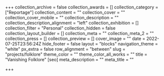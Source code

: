 +++
collection_archive = false
collection_awards = []
collection_category = ["Reportage"]
collection_content = ""
collection_cover = ""
collection_cover_mobile = ""
collection_description = ""
collection_description_alignment = "left"
collection_exhibition = []
collection_filter = "Personal"
collection_hidden = false
collection_layout_builder = []
collection_meta = ""
collection_meta_2 = ""
collection_press = []
collection_preview = []
cover_image = ""
date = 2022-07-25T23:56:24Z
hide_footer = false
layout = "blocks"
navigation_theme = "white"
px_extra = false
row_alignment = "between"
slug = "projects/folklore"
theme_color = ""
theme_color_all_works = ""
title = "Vanishing Folklore"
[seo]
meta_description = ""
meta_title = ""

+++
